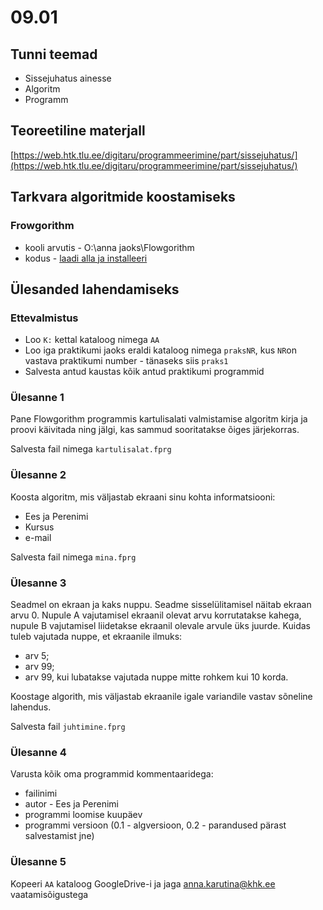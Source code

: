 # 09.01
## Tunni teemad
* Sissejuhatus ainesse
* Algoritm
* Programm
## Teoreetiline materjall
[https://web.htk.tlu.ee/digitaru/programmeerimine/part/sissejuhatus/](https://web.htk.tlu.ee/digitaru/programmeerimine/part/sissejuhatus/)
## Tarkvara algoritmide koostamiseks
### Frowgorithm
* kooli arvutis - O:\anna jaoks\Flowgorithm
* kodus - [laadi alla ja installeeri](http://www.flowgorithm.org/)
## Ülesanded lahendamiseks
### Ettevalmistus
* Loo `K:` kettal kataloog nimega `AA`
* Loo iga praktikumi jaoks eraldi kataloog nimega `praksNR`, kus `NR`on vastava praktikumi number - tänaseks siis `praks1`
* Salvesta antud kaustas kõik antud praktikumi programmid
### Ülesanne 1
Pane Flowgorithm programmis kartulisalati valmistamise algoritm kirja ja proovi käivitada ning jälgi, kas sammud sooritatakse õiges järjekorras.

Salvesta fail nimega `kartulisalat.fprg`
### Ülesanne 2
Koosta algoritm, mis väljastab ekraani sinu kohta informatsiooni:
 * Ees ja Perenimi
 * Kursus
 * e-mail

Salvesta fail nimega `mina.fprg`
### Ülesanne 3
Seadmel on ekraan ja kaks nuppu. Seadme sisselülitamisel näitab ekraan arvu 0. Nupule A vajutamisel ekraanil olevat arvu korrutatakse kahega, nupule B vajutamisel liidetakse ekraanil olevale arvule üks juurde. Kuidas tuleb vajutada nuppe, et ekraanile ilmuks:

   * arv 5;
   * arv 99;
   * arv 99, kui lubatakse vajutada nuppe mitte rohkem kui 10 korda.

Koostage algorith, mis väljastab ekraanile igale variandile vastav sõneline lahendus. 

Salvesta fail `juhtimine.fprg`
### Ülesanne 4
Varusta kõik oma programmid kommentaaridega:
* failinimi
* autor  - Ees ja Perenimi
* programmi loomise kuupäev
* programmi versioon (0.1 - algversioon, 0.2 - parandused pärast salvestamist jne)
### Ülesanne 5
Kopeeri `AA` kataloog GoogleDrive-i ja jaga [anna.karutina@khk.ee]("mailto:anna.karutina@khk.ee") vaatamisõigustega